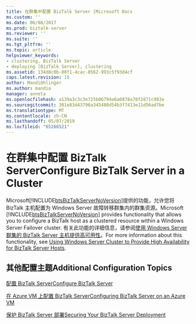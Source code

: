```yaml
---
title: 在群集中配置 BizTalk Server |Microsoft Docs
ms.custom: ''
ms.date: 06/08/2017
ms.prod: biztalk-server
ms.reviewer: ''
ms.suite: ''
ms.tgt_pltfrm: ''
ms.topic: article
helpviewer_keywords:
- clustering, BizTalk Server
- deploying [BizTalk Server], clustering
ms.assetid: 134d8c0b-00f1-4cac-8562-993c5f93d4cf
caps.latest.revision: 15
author: MandiOhlinger
ms.author: mandia
manager: anneta
ms.openlocfilehash: a139a3c3c3e725b06794a6a0878a78f2871c993e
ms.sourcegitcommit: 381e83d43796a345488d54b3f7413e11d56ad7be
ms.translationtype: MT
ms.contentlocale: zh-CN
ms.lasthandoff: 05/07/2019
ms.locfileid: "65266521"
---
```

# <a name="configure-biztalk-server-in-a-cluster"></a><span data-ttu-id="80f52-102">在群集中配置 BizTalk Server</span><span class="sxs-lookup"><span data-stu-id="80f52-102">Configure BizTalk Server in a Cluster</span></span>
<span data-ttu-id="80f52-103">Microsoft[!INCLUDE[btsBizTalkServerNoVersion](../includes/btsbiztalkservernoversion-md.md)]提供的功能，允许您将 BizTalk 主机配置为 Windows Server 故障转移群集内的群集资源。</span><span class="sxs-lookup"><span data-stu-id="80f52-103">Microsoft [!INCLUDE[btsBizTalkServerNoVersion](../includes/btsbiztalkservernoversion-md.md)] provides functionality that allows you to configure a BizTalk host as a clustered resource within a Windows Server Failover cluster.</span></span> <span data-ttu-id="80f52-104">有关此功能的详细信息，请参阅[使用 Windows Server 群集的 BizTalk Server 主机提供高可用性](../core/use-windows-cluster-to-provide-high-availability-for-biztalk-hosts.md)。</span><span class="sxs-lookup"><span data-stu-id="80f52-104">For more information about this functionality, see [Using Windows Server Cluster to Provide High Availability for BizTalk Server Hosts](../core/use-windows-cluster-to-provide-high-availability-for-biztalk-hosts.md).</span></span>  
  
## <a name="additional-configuration-topics"></a><span data-ttu-id="80f52-105">其他配置主题</span><span class="sxs-lookup"><span data-stu-id="80f52-105">Additional Configuration Topics</span></span>  
  
 [<span data-ttu-id="80f52-106">配置 BizTalk Server</span><span class="sxs-lookup"><span data-stu-id="80f52-106">Configure BizTalk Server</span></span>](../install-and-config-guides/configure-biztalk-server.md)  
  
 [<span data-ttu-id="80f52-107">在 Azure VM 上配置 BizTalk Server</span><span class="sxs-lookup"><span data-stu-id="80f52-107">Configuring BizTalk Server on an Azure VM</span></span>](http://msdn.microsoft.com/library/azure/jj248689.aspx)  
  
 [<span data-ttu-id="80f52-108">保护 BizTalk Server 部署</span><span class="sxs-lookup"><span data-stu-id="80f52-108">Securing Your BizTalk Server Deployment</span></span>](../install-and-config-guides/securing-your-biztalk-server-deployment.md)  
  
 